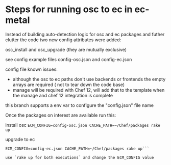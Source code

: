 # Steps for running osc to ec in ec-metal
Instead of building auto-detection logic for osc and ec packages and futher clutter the code two new config attributes were added:

osc_install and osc_upgrade (they are mutually exclusive)

see config example files config-osc.json and config-ec.json

config file known issues:
- although the osc to ec paths don't use backends or frontends the empty arrays are required ( not to tear down the code base)
- manage will be required with Chef 12, will add that to the template when the manage and chef 12 integration is complete

this branch supports a env var to configure the "config.json" file name

Once the packages on interest are available run this:

install osc 
```ECM_CONFIG=config-osc.json CACHE_PATH=~/Chef/packages rake up```

upgrade to ec
```
ECM_CONFIG=config-ec.json CACHE_PATH=~/Chef/packages rake up```

use `rake up for both executions` and change the ECM_CONFIG value
